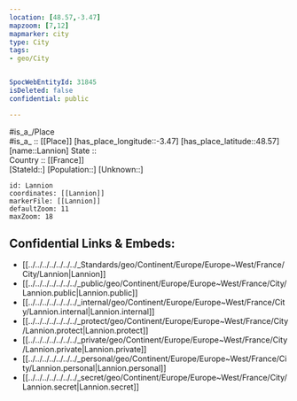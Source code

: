```yaml
---
location: [48.57,-3.47] 
mapzoom: [7,12] 
mapmarker: city 
type: City
tags:
- geo/City


SpocWebEntityId: 31845
isDeleted: false
confidential: public

---
```

#is_a_/Place  
#is_a_ :: [[Place]] 
[has_place_longitude::-3.47] 
[has_place_latitude::48.57] 
[name::Lannion] 
State ::  
Country :: [[France]]  
[StateId::] 
[Population::] 
[Unknown::] 


```leaflet
id: Lannion
coordinates: [[Lannion]] 
markerFile: [[Lannion]] 
defaultZoom: 11 
maxZoom: 18
```


## Confidential Links & Embeds: 
- [[../../../../../../../_Standards/geo/Continent/Europe/Europe~West/France/City/Lannion|Lannion]] 
- [[../../../../../../../_public/geo/Continent/Europe/Europe~West/France/City/Lannion.public|Lannion.public]] 
- [[../../../../../../../_internal/geo/Continent/Europe/Europe~West/France/City/Lannion.internal|Lannion.internal]] 
- [[../../../../../../../_protect/geo/Continent/Europe/Europe~West/France/City/Lannion.protect|Lannion.protect]] 
- [[../../../../../../../_private/geo/Continent/Europe/Europe~West/France/City/Lannion.private|Lannion.private]] 
- [[../../../../../../../_personal/geo/Continent/Europe/Europe~West/France/City/Lannion.personal|Lannion.personal]] 
- [[../../../../../../../_secret/geo/Continent/Europe/Europe~West/France/City/Lannion.secret|Lannion.secret]] 
